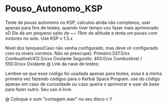 # Pouso_Autonomo_KSP
Teste de pouso autonomo no KSP, calculos ainda não complexos, usei apenas para fins de testes, quando tiver tempo vou fazer mais aprimorado xD
Ele dá um pequeno salto de ~~ 11km de altitude e tenta um pouso com motores no solo.
Use KSP v 1.5.x

Nível dos tanques(Caso não venha configurado, mas deve vir configurado com os níveis corretos. Não se preocupe):
Primeiro:337.5/xx Combustivel/412.5/xxx Oxidante
Segundo: 450.0/xx Combustivel / 550.0/xxx Oxidante
@ Link da nave de testes: 

Lembre-se que esse código foi usadada apenas para testes, essa é a minha primeira vez fazendo códigos para o Kerbal Space Program.
use do código apenas em caso de curiosidade ou caso queira o aprimorar e usar de base para fazer outro. Seu uso é livre.

@ Coloque o som "contagem.wav" no seu disco c !!
